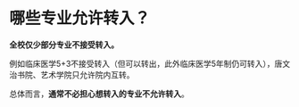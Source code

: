 # 哪些专业允许转入？

**全校仅少部分专业不接受转入。**

例如临床医学5+3不接受转入（但可以转出，此外临床医学5年制仍可转入），唐文治书院、艺术学院只允许院内互转。

总体而言，**通常不必担心想转入的专业不允许转入**。